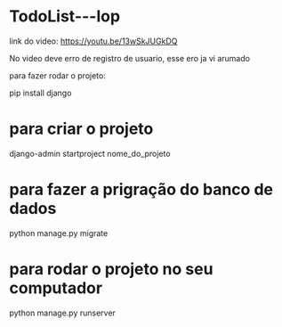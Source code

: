 # TodoList---lop
link do video:
https://youtu.be/13wSkJUGkDQ

No video deve erro de registro de usuario, esse ero ja vi arumado

para fazer rodar o projeto:

pip install django
# para criar o projeto
django-admin startproject nome_do_projeto
# para fazer a prigração do banco de dados
python manage.py migrate
# para rodar o projeto no seu computador
python manage.py runserver
